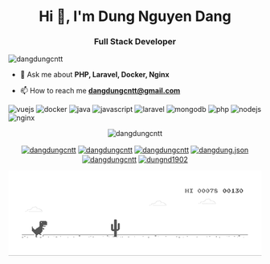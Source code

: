 <h1 align="center">Hi 👋, I'm Dung Nguyen Dang</h1>
<h3 align="center">Full Stack Developer</h3>
<p align="left"> <img src="https://komarev.com/ghpvc/?username=dangdungcntt" alt="dangdungcntt" /> </p>

- 💬 Ask me about **PHP, Laravel, Docker, Nginx**

- 📫 How to reach me **dangdungcntt@gmail.com**

<p align="left"><img src="https://konpa.github.io/devicon/devicon.git/icons/vuejs/vuejs-original-wordmark.svg" alt="vuejs" width="20" height="20"/> <img src="https://konpa.github.io/devicon/devicon.git/icons/docker/docker-original-wordmark.svg" alt="docker" width="20" height="20"/> <img src="https://konpa.github.io/devicon/devicon.git/icons/java/java-original-wordmark.svg" alt="java" width="20" height="20"/> <img src="https://konpa.github.io/devicon/devicon.git/icons/javascript/javascript-original.svg" alt="javascript" width="20" height="20"/> <img src="https://konpa.github.io/devicon/devicon.git/icons/laravel/laravel-plain-wordmark.svg" alt="laravel" width="20" height="20"/> <img src="https://konpa.github.io/devicon/devicon.git/icons/mongodb/mongodb-original-wordmark.svg" alt="mongodb" width="20" height="20"/> <img src="https://konpa.github.io/devicon/devicon.git/icons/php/php-original.svg" alt="php" width="20" height="20"/> <img src="https://konpa.github.io/devicon/devicon.git/icons/nodejs/nodejs-original-wordmark.svg" alt="nodejs" width="20" height="20"/> <img src="https://konpa.github.io/devicon/devicon.git/icons/nginx/nginx-original.svg" alt="nginx" width="20" height="20"/></p><p align="center"> <img src="https://github-readme-stats.vercel.app/api?username=dangdungcntt&show_icons=true" alt="dangdungcntt" /> </p>

<p align="center">
<a href="https://twitter.com/dangdungcntt" target="blank"><img align="center" src="https://cdn.jsdelivr.net/npm/simple-icons@3.0.1/icons/twitter.svg" alt="dangdungcntt" height="20" width="20" /></a>
<a href="https://linkedin.com/in/dangdungcntt" target="blank"><img align="center" src="https://cdn.jsdelivr.net/npm/simple-icons@3.0.1/icons/linkedin.svg" alt="dangdungcntt" height="20" width="20" /></a>
<a href="https://stackoverflow.com/dangdungcntt" target="blank"><img align="center" src="https://cdn.jsdelivr.net/npm/simple-icons@3.0.1/icons/stackoverflow.svg" alt="dangdungcntt" height="20" width="20" /></a>
<a href="https://fb.com/dangdung.json" target="blank"><img align="center" src="https://cdn.jsdelivr.net/npm/simple-icons@3.0.1/icons/facebook.svg" alt="dangdung.json" height="20" width="20" /></a>
<a href="https://instagram.com/dangdungcntt" target="blank"><img align="center" src="https://cdn.jsdelivr.net/npm/simple-icons@3.0.1/icons/instagram.svg" alt="dangdungcntt" height="20" width="20" /></a>
<a href="https://medium.com/dungnd_1902" target="blank"><img align="center" src="https://cdn.jsdelivr.net/npm/simple-icons@3.0.1/icons/medium.svg" alt="dungnd1902" height="20" width="20" /></a>
</p>

![image](https://github.com/dangdungcntt/dangdungcntt/blob/master/dino.gif)
